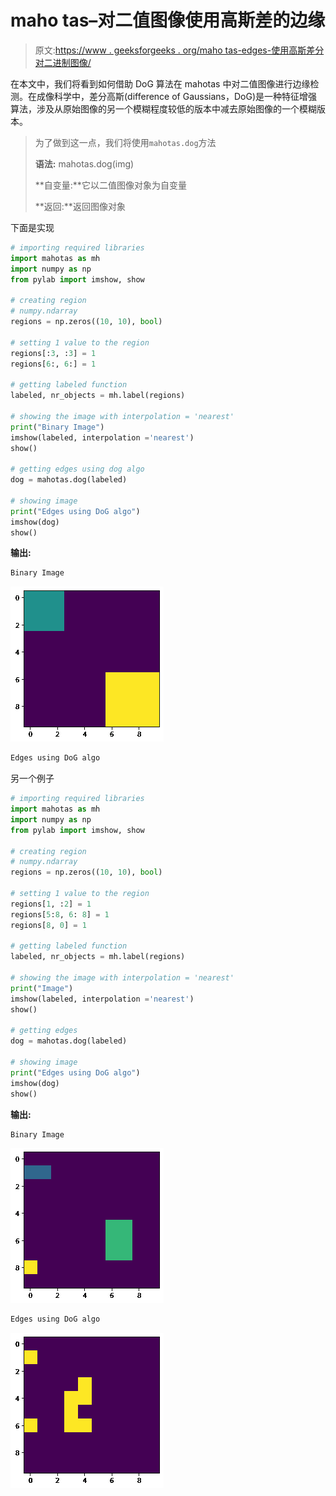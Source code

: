 # maho tas–对二值图像使用高斯差的边缘

> 原文:[https://www . geeksforgeeks . org/maho tas-edges-使用高斯差分对二进制图像/](https://www.geeksforgeeks.org/mahotas-edges-using-difference-of-gaussian-for-binary-image/)

在本文中，我们将看到如何借助 DoG 算法在 mahotas 中对二值图像进行边缘检测。在成像科学中，差分高斯(difference of Gaussians，DoG)是一种特征增强算法，涉及从原始图像的另一个模糊程度较低的版本中减去原始图像的一个模糊版本。

> 为了做到这一点，我们将使用`mahotas.dog`方法
> 
> **语法:** mahotas.dog(img)
> 
> **自变量:**它以二值图像对象为自变量
> 
> **返回:**返回图像对象

下面是实现

```py
# importing required libraries
import mahotas as mh
import numpy as np
from pylab import imshow, show

# creating region
# numpy.ndarray
regions = np.zeros((10, 10), bool)

# setting 1 value to the region
regions[:3, :3] = 1
regions[6:, 6:] = 1

# getting labeled function
labeled, nr_objects = mh.label(regions)

# showing the image with interpolation = 'nearest'
print("Binary Image")
imshow(labeled, interpolation ='nearest')
show()

# getting edges using dog algo
dog = mahotas.dog(labeled)

# showing image
print("Edges using DoG algo")
imshow(dog)
show()
```

**输出:**

```py
Binary Image
```

![](img/124f193e5815ac47f8c9c2bc2659b197.png)

```py
Edges using DoG algo
```

另一个例子

```py
# importing required libraries
import mahotas as mh
import numpy as np
from pylab import imshow, show

# creating region
# numpy.ndarray
regions = np.zeros((10, 10), bool)

# setting 1 value to the region
regions[1, :2] = 1
regions[5:8, 6: 8] = 1
regions[8, 0] = 1

# getting labeled function
labeled, nr_objects = mh.label(regions)

# showing the image with interpolation = 'nearest'
print("Image")
imshow(labeled, interpolation ='nearest')
show()

# getting edges
dog = mahotas.dog(labeled)

# showing image
print("Edges using DoG algo")
imshow(dog)
show()
```

**输出:**

```py
Binary Image
```

![](img/ac77512fbfba18901f962dd614a4ad8f.png)

```py
Edges using DoG algo
```

![](img/cfae982ee6d44034ef07af410f8069e0.png)